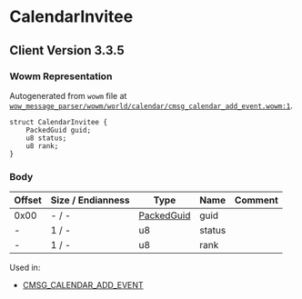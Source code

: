 # CalendarInvitee

## Client Version 3.3.5

### Wowm Representation

Autogenerated from `wowm` file at [`wow_message_parser/wowm/world/calendar/cmsg_calendar_add_event.wowm:1`](https://github.com/gtker/wow_messages/tree/main/wow_message_parser/wowm/world/calendar/cmsg_calendar_add_event.wowm#L1).
```rust,ignore
struct CalendarInvitee {
    PackedGuid guid;
    u8 status;
    u8 rank;
}
```
### Body

| Offset | Size / Endianness | Type | Name | Comment |
| ------ | ----------------- | ---- | ---- | ------- |
| 0x00 | - / - | [PackedGuid](../types/packed-guid.md) | guid |  |
| - | 1 / - | u8 | status |  |
| - | 1 / - | u8 | rank |  |


Used in:
* [CMSG_CALENDAR_ADD_EVENT](cmsg_calendar_add_event.md)


